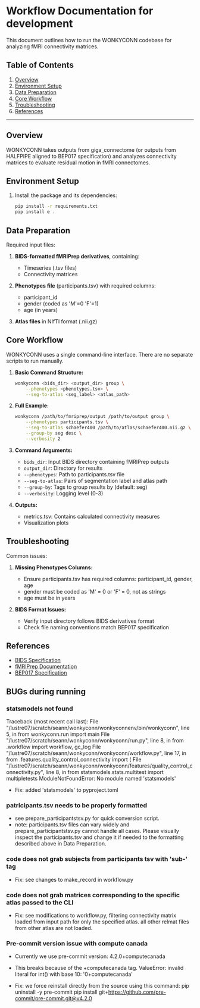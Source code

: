 # Workflow Documentation for development

This document outlines how to run the WONKYCONN codebase for analyzing fMRI connectivity matrices.

## Table of Contents

1. [Overview](#overview)
2. [Environment Setup](#environment-setup)
3. [Data Preparation](#data-preparation)
4. [Core Workflow](#core-workflow)
5. [Troubleshooting](#troubleshooting)
6. [References](#references)

---

## Overview

WONKYCONN takes outputs from giga_connectome (or outputs from HALFPIPE aligned to BEP017 specification) and analyzes connectivity matrices to evaluate residual motion in fMRI connectomes.

## Environment Setup

1. Install the package and its dependencies:
    ```bash
    pip install -r requirements.txt
    pip install e .
    ```

## Data Preparation

Required input files:

1. **BIDS-formatted fMRIPrep derivatives**, containing:
    - Timeseries (.tsv files)
    - Connectivity matrices

2. **Phenotypes file** (participants.tsv) with required columns:
    - participant_id
    - gender (coded as 'M'=0 'F'=1)
    - age (in years)

3. **Atlas files** in NIfTI format (.nii.gz)

## Core Workflow

WONKYCONN uses a single command-line interface. There are no separate scripts to run manually.

1. **Basic Command Structure:**
    ```bash
    wonkyconn <bids_dir> <output_dir> group \
        --phenotypes <phenotypes.tsv> \
        --seg-to-atlas <seg_label> <atlas_path>
    ```

2. **Full Example:**
    ```bash
    wonkyconn /path/to/fmriprep/output /path/to/output group \
        --phenotypes participants.tsv \
        --seg-to-atlas schaefer400 /path/to/atlas/schaefer400.nii.gz \
        --group-by seg desc \
        --verbosity 2
    ```

3. **Command Arguments:**
    - `bids_dir`: Input BIDS directory containing fMRIPrep outputs
    - `output_dir`: Directory for results
    - `--phenotypes`: Path to participants.tsv file
    - `--seg-to-atlas`: Pairs of segmentation label and atlas path
    - `--group-by`: Tags to group results by (default: seg)
    - `--verbosity`: Logging level (0-3)

4. **Outputs:**
    - metrics.tsv: Contains calculated connectivity measures
    - Visualization plots

## Troubleshooting

Common issues:

1. **Missing Phenotypes Columns:**
    - Ensure participants.tsv has required columns: participant_id, gender, age
    - gender must be coded as 'M' = 0 or 'F' = 0, not as strings
    - age must be in years

2. **BIDS Format Issues:**
    - Verify input directory follows BIDS derivatives format
    - Check file naming conventions match BEP017 specification

## References

- [BIDS Specification](https://bids-specification.readthedocs.io/)
- [fMRIPrep Documentation](https://fmriprep.org/)
- [BEP017 Specification](https://bids.neuroimaging.io/extensions/beps/bep_017.html)


## BUGs during running

### statsmodels not found
Traceback (most recent call last):
  File "/lustre07/scratch/seann/wonkyconn/wonkyconnenv/bin/wonkyconn", line 5, in <module>
    from wonkyconn.run import main
  File "/lustre07/scratch/seann/wonkyconn/wonkyconn/run.py", line 8, in <module>
    from .workflow import workflow, gc_log
  File "/lustre07/scratch/seann/wonkyconn/wonkyconn/workflow.py", line 17, in <module>
    from .features.quality_control_connectivity import (
  File "/lustre07/scratch/seann/wonkyconn/wonkyconn/features/quality_control_connectivity.py", line 8, in <module>
    from statsmodels.stats.multitest import multipletests
ModuleNotFoundError: No module named 'statsmodels'
- Fix: added 'statsmodels' to pyproject.toml

### patricipants.tsv needs to be properly formatted
- see prepare_participantstsv.py for quick conversion script.
- note: participants.tsv files can vary widely and prepare_participantstsv.py cannot handle all cases. Please visually inspect the participants.tsv and change it if needed to the formatting described above in Data Preparation.

### code does not grab subjects from participants tsv with 'sub-' tag
- Fix: see changes to make_record in workflow.py

### code does not grab matrices corresponding to the specific atlas passed to the CLI
- Fix: see modifications to workflow.py, filtering connectivity matrix loaded from input path for only the specified atlas. all other relmat files from other atlas are not loaded.


### Pre-commit version issue with compute canada
- Currently we use pre-commit version: 4.2.0+computecanada
- This breaks because of the +computecanada tag. ValueError: invalid literal for int() with base 10: '0+computecanada'

- Fix: we force reinstall directly from the source using this command:
    pip uninstall -y pre-commit
    pip install git+https://github.com/pre-commit/pre-commit.git@v4.2.0
